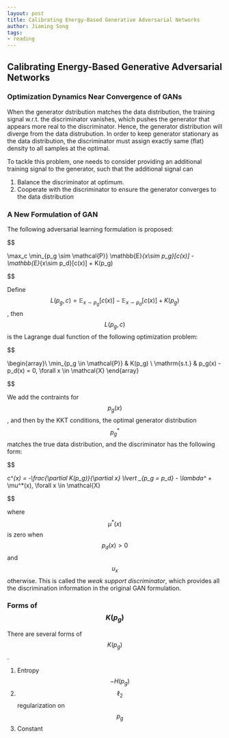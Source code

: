 ```yaml
---
layout: post
title: Calibrating Energy-Based Generative Adversarial Networks
author: Jiaming Song
tags:
- reading
---
```


## Calibrating Energy-Based Generative Adversarial Networks

### Optimization Dynamics Near Convergence of GANs

When the generator dstribution matches the data distribution, the training signal w.r.t. the discriminator vanishes, which pushes the generator that appears more real to the discriminator. Hence, the generator distribution will diverge from the data distrubution. In order to keep generator stationary as the data distribution, the discriminator must assign exactly same (flat) density to all samples at the optimal.

To tackle this problem, one needs to consider providing an additional training signal to the generator, such that the additional signal can

1. Balance the discriminator at optimum.
2. Cooperate with the discriminator to ensure the generator converges to the data distribution

### A New Formulation of GAN

The following adversarial learning formulation is proposed:

$$

\max_c \min_{p_g \sim \mathcal{P}} \mathbb{E}_{x\sim p_g}[c(x)] - \mathbb{E}_{x\sim p_d}[c(x)] + K(p_g)

$$

Define $$L(p_g, c) = \mathbb{E}_{x\sim p_g}[c(x)] - \mathbb{E}_{x\sim p_d}[c(x)] + K(p_g)$$, then $$L(p_g, c)$$ is the Lagrange dual function of the following optimization problem:

$$

\begin{array}\\
\min_{p_g \in \mathcal{P}} & K(p_g) \\
\mathrm{s.t.} & p_g(x) - p_d(x) = 0, \forall x \in \mathcal{X}
\end{array}

$$

We add the contraints for $$p_g(x)$$, and then by the KKT conditions, the optimal generator distribution $$p_g^*$$ matches the true data distribution, and the discriminator has the following form:

$$

c^*(x) = -\frac{\partial K(p_g)}{\partial x} \lvert _{p_g = p_d} - \lambda^* + \mu^*(x), \forall x \in \mathcal{X}

$$

where $$\mu^*(x)$$ is zero when $$p_d(x) > 0$$ and $$u_x$$ otherwise. This is called the *weak support discriminator*, which provides all the discrimination information in the original GAN formulation.

### Forms of $$K(p_g)$$

There are several forms of $$K(p_g)$$.

1. Entropy $$-H(p_g)$$
2. $$\ell_2$$ regularization on $$p_g$$
3. Constant
